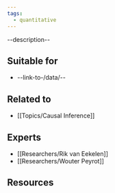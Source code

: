 ```yaml
---
tags:
  - quantitative
---
```


--description--

## Suitable for

- --link-to-/data/--

## Related to

- [[Topics/Causal Inference]]

## Experts

- [[Researchers/Rik van Eekelen]]
- [[Researchers/Wouter Peyrot]]

## Resources
